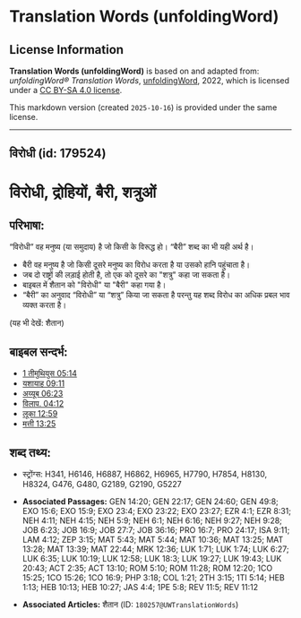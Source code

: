 # Translation Words (unfoldingWord)

## License Information

**Translation Words (unfoldingWord)** is based on and adapted from: _unfoldingWord® Translation Words_, [unfoldingWord](https://unfoldingword.org/utw), 2022, which is licensed under a [CC BY-SA 4.0 license](https://creativecommons.org/licenses/by-sa/4.0/legalcode.en).

This markdown version (created `2025-10-16`) is provided under the same license.



--------------------------------

## विरोधी (id: 179524)

विरोधी, द्रोहियों, बैरी, शत्रुओं
================================

परिभाषा:
--------

“विरोधी” वह मनुष्य (या समुदाय) है जो किसी के विरूद्ध हो। “बैरी” शब्द का भी यही अर्थ है।

* बैरी वह मनुष्य है जो किसी दूसरे मनुष्य का विरोध करता है या उसको हानि पहुंचाता है।
* जब दो राष्ट्रों की लड़ाई होती है, तो एक को दूसरे का "शत्रु" कहा जा सकता है।
* बाइबल में शैतान को "विरोधी" या "बैरी" कहा गया है।
* “बैरी” का अनुवाद “विरोधी” या “शत्रु” किया जा सकता है परन्तु यह शब्द विरोध का अधिक प्रबल भाव व्यक्त करता है।

(यह भी देखें: शैतान)

बाइबल सन्दर्भ:
--------------

* [1 तीमुथियुस 05:14](https://ref.ly/1Tim0:0)
* [यशायाह 09:11](https://ref.ly/Isa9:11)
* [अय्यूब 06:23](https://ref.ly/Job6:23)
* [विलाप. 04:12](https://ref.ly/Lam4:12)
* [लूका 12:59](https://ref.ly/Luke12:59)
* [मत्ती 13:25](https://ref.ly/Matt13:25)

शब्द तथ्य:
----------

* स्ट्रोंग्स: H341, H6146, H6887, H6862, H6965, H7790, H7854, H8130, H8324, G476, G480, G2189, G2190, G5227

* **Associated Passages:** GEN 14:20; GEN 22:17; GEN 24:60; GEN 49:8; EXO 15:6; EXO 15:9; EXO 23:4; EXO 23:22; EXO 23:27; EZR 4:1; EZR 8:31; NEH 4:11; NEH 4:15; NEH 5:9; NEH 6:1; NEH 6:16; NEH 9:27; NEH 9:28; JOB 6:23; JOB 16:9; JOB 27:7; JOB 36:16; PRO 16:7; PRO 24:17; ISA 9:11; LAM 4:12; ZEP 3:15; MAT 5:43; MAT 5:44; MAT 10:36; MAT 13:25; MAT 13:28; MAT 13:39; MAT 22:44; MRK 12:36; LUK 1:71; LUK 1:74; LUK 6:27; LUK 6:35; LUK 10:19; LUK 12:58; LUK 18:3; LUK 19:27; LUK 19:43; LUK 20:43; ACT 2:35; ACT 13:10; ROM 5:10; ROM 11:28; ROM 12:20; 1CO 15:25; 1CO 15:26; 1CO 16:9; PHP 3:18; COL 1:21; 2TH 3:15; 1TI 5:14; HEB 1:13; HEB 10:13; HEB 10:27; JAS 4:4; 1PE 5:8; REV 11:5; REV 11:12
* **Associated Articles:** शैतान (ID: `180257@UWTranslationWords`)

